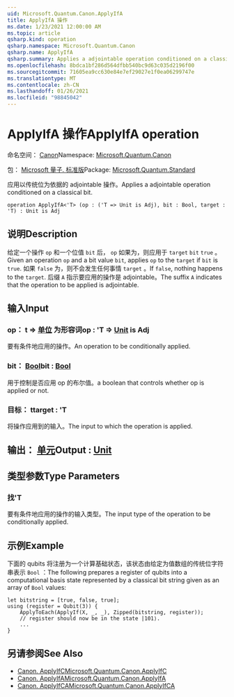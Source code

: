 ```yaml
---
uid: Microsoft.Quantum.Canon.ApplyIfA
title: ApplyIfA 操作
ms.date: 1/23/2021 12:00:00 AM
ms.topic: article
qsharp.kind: operation
qsharp.namespace: Microsoft.Quantum.Canon
qsharp.name: ApplyIfA
qsharp.summary: Applies a adjointable operation conditioned on a classical bit.
ms.openlocfilehash: 8bdca1bf286d564dfbb540bc9d63c035d2196f00
ms.sourcegitcommit: 71605ea9cc630e84e7ef29027e1f0ea06299747e
ms.translationtype: MT
ms.contentlocale: zh-CN
ms.lasthandoff: 01/26/2021
ms.locfileid: "98845042"
---
```

# <a name="applyifa-operation"></a><span data-ttu-id="5408e-102">ApplyIfA 操作</span><span class="sxs-lookup"><span data-stu-id="5408e-102">ApplyIfA operation</span></span>

<span data-ttu-id="5408e-103">命名空间： [Canon](xref:Microsoft.Quantum.Canon)</span><span class="sxs-lookup"><span data-stu-id="5408e-103">Namespace: [Microsoft.Quantum.Canon](xref:Microsoft.Quantum.Canon)</span></span>

<span data-ttu-id="5408e-104">包： [Microsoft 量子. 标准版](https://nuget.org/packages/Microsoft.Quantum.Standard)</span><span class="sxs-lookup"><span data-stu-id="5408e-104">Package: [Microsoft.Quantum.Standard](https://nuget.org/packages/Microsoft.Quantum.Standard)</span></span>


<span data-ttu-id="5408e-105">应用以传统位为依据的 adjointable 操作。</span><span class="sxs-lookup"><span data-stu-id="5408e-105">Applies a adjointable operation conditioned on a classical bit.</span></span>

```qsharp
operation ApplyIfA<'T> (op : ('T => Unit is Adj), bit : Bool, target : 'T) : Unit is Adj
```


## <a name="description"></a><span data-ttu-id="5408e-106">说明</span><span class="sxs-lookup"><span data-stu-id="5408e-106">Description</span></span>

<span data-ttu-id="5408e-107">给定一个操作 `op` 和一个位值 `bit` 后， `op` 如果为，则应用于 `target` `bit` `true` 。</span><span class="sxs-lookup"><span data-stu-id="5408e-107">Given an operation `op` and a bit value `bit`, applies `op` to the `target` if `bit` is `true`.</span></span> <span data-ttu-id="5408e-108">如果 `false` 为，则不会发生任何事情 `target` 。</span><span class="sxs-lookup"><span data-stu-id="5408e-108">If `false`, nothing happens to the `target`.</span></span>
<span data-ttu-id="5408e-109">后缀 `A` 指示要应用的操作是 adjointable。</span><span class="sxs-lookup"><span data-stu-id="5408e-109">The suffix `A` indicates that the operation to be applied is adjointable.</span></span>

## <a name="input"></a><span data-ttu-id="5408e-110">输入</span><span class="sxs-lookup"><span data-stu-id="5408e-110">Input</span></span>

### <a name="op--t--unit--is-adj"></a><span data-ttu-id="5408e-111">op： t => [单位](xref:microsoft.quantum.lang-ref.unit)  为形容词</span><span class="sxs-lookup"><span data-stu-id="5408e-111">op : 'T => [Unit](xref:microsoft.quantum.lang-ref.unit)  is Adj</span></span>

<span data-ttu-id="5408e-112">要有条件地应用的操作。</span><span class="sxs-lookup"><span data-stu-id="5408e-112">An operation to be conditionally applied.</span></span>


### <a name="bit--bool"></a><span data-ttu-id="5408e-113">bit： [Bool](xref:microsoft.quantum.lang-ref.bool)</span><span class="sxs-lookup"><span data-stu-id="5408e-113">bit : [Bool](xref:microsoft.quantum.lang-ref.bool)</span></span>

<span data-ttu-id="5408e-114">用于控制是否应用 op 的布尔值。</span><span class="sxs-lookup"><span data-stu-id="5408e-114">a boolean that controls whether op is applied or not.</span></span>


### <a name="target--t"></a><span data-ttu-id="5408e-115">目标： t</span><span class="sxs-lookup"><span data-stu-id="5408e-115">target : 'T</span></span>

<span data-ttu-id="5408e-116">将操作应用到的输入。</span><span class="sxs-lookup"><span data-stu-id="5408e-116">The input to which the operation is applied.</span></span>



## <a name="output--unit"></a><span data-ttu-id="5408e-117">输出： [单元](xref:microsoft.quantum.lang-ref.unit)</span><span class="sxs-lookup"><span data-stu-id="5408e-117">Output : [Unit](xref:microsoft.quantum.lang-ref.unit)</span></span>



## <a name="type-parameters"></a><span data-ttu-id="5408e-118">类型参数</span><span class="sxs-lookup"><span data-stu-id="5408e-118">Type Parameters</span></span>

### <a name="t"></a><span data-ttu-id="5408e-119">找</span><span class="sxs-lookup"><span data-stu-id="5408e-119">'T</span></span>

<span data-ttu-id="5408e-120">要有条件地应用的操作的输入类型。</span><span class="sxs-lookup"><span data-stu-id="5408e-120">The input type of the operation to be conditionally applied.</span></span>

## <a name="example"></a><span data-ttu-id="5408e-121">示例</span><span class="sxs-lookup"><span data-stu-id="5408e-121">Example</span></span>

<span data-ttu-id="5408e-122">下面的 qubits 将注册为一个计算基础状态，该状态由给定为值数组的传统位字符串表示 `Bool` ：</span><span class="sxs-lookup"><span data-stu-id="5408e-122">The following prepares a register of qubits into a computational basis state represented by a classical bit string given as an array of `Bool` values:</span></span>

```qsharp
let bitstring = [true, false, true];
using (register = Qubit(3)) {
    ApplyToEach(ApplyIf(X, _, _), Zipped(bitstring, register));
    // register should now be in the state |101⟩.
    ...
}
```

## <a name="see-also"></a><span data-ttu-id="5408e-123">另请参阅</span><span class="sxs-lookup"><span data-stu-id="5408e-123">See Also</span></span>

- [<span data-ttu-id="5408e-124">Canon. ApplyIfC</span><span class="sxs-lookup"><span data-stu-id="5408e-124">Microsoft.Quantum.Canon.ApplyIfC</span></span>](xref:Microsoft.Quantum.Canon.ApplyIfC)
- [<span data-ttu-id="5408e-125">Canon. ApplyIfA</span><span class="sxs-lookup"><span data-stu-id="5408e-125">Microsoft.Quantum.Canon.ApplyIfA</span></span>](xref:Microsoft.Quantum.Canon.ApplyIfA)
- [<span data-ttu-id="5408e-126">Canon. ApplyIfCA</span><span class="sxs-lookup"><span data-stu-id="5408e-126">Microsoft.Quantum.Canon.ApplyIfCA</span></span>](xref:Microsoft.Quantum.Canon.ApplyIfCA)